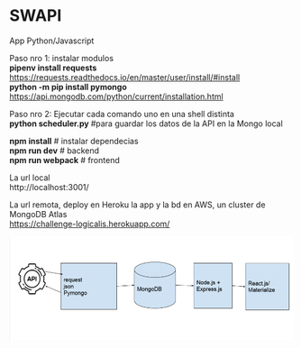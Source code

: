 # SWAPI
App Python/Javascript

Paso nro 1: instalar modulos <br />
<b>pipenv install requests</b>           https://requests.readthedocs.io/en/master/user/install/#install <br />
<b>python -m pip install pymongo </b>    https://api.mongodb.com/python/current/installation.html <br />

Paso nro 2: Ejecutar cada comando uno en una shell distinta <br />
<b>python scheduler.py </b>  #para guardar los datos de la API en la Mongo local <br />

<b>npm install</b>          # instalar dependecias <br />
<b>npm run dev</b>          # backend <br />
<b>npm run webpack</b>      # frontend <br />

La url local<br />
http://localhost:3001/

La url remota, deploy en Heroku la app y la bd en AWS, un cluster de MongoDB Atlas <br />
https://challenge-logicalis.herokuapp.com/<br />


![Arquitectura](https://github.com/T-DiegoF/SWAPI/blob/master/diagrama.png)

